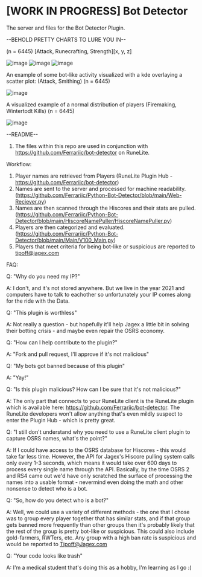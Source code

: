 # [WORK IN PROGRESS] Bot Detector
The server and files for the Bot Detector Plugin.

--BEHOLD PRETTY CHARTS TO LURE YOU IN--

(n = 6445) [Attack, Runecrafting, Strength][x, y, z]


![image](https://user-images.githubusercontent.com/5789682/109563187-707b6d00-7aad-11eb-9303-941bb29b7ceb.png)
![image](https://user-images.githubusercontent.com/5789682/109563206-74a78a80-7aad-11eb-86a2-54c61a5c3c01.png)
![image](https://user-images.githubusercontent.com/5789682/109563212-76714e00-7aad-11eb-9ace-5db5d3aaa38b.png)

An example of some bot-like activity visualized with a kde overlaying a scatter plot: (Attack, Smithing) (n = 6445)

![image](https://user-images.githubusercontent.com/5789682/109696288-e558b080-7b5a-11eb-8050-4fd5620bc551.png)

A visualized example of a normal distribution of players (Firemaking, Wintertodt Kills) (n = 6445)

![image](https://user-images.githubusercontent.com/5789682/109696744-5ef09e80-7b5b-11eb-8776-2c608cdb2e0b.png)


--README--
1. The files within this repo are used in conjunction with https://github.com/Ferrariic/bot-detector on RuneLite.

Workflow:
1. Player names are retrieved from Players (RuneLite Plugin Hub - https://github.com/Ferrariic/bot-detector)
2. Names are sent to the server and processed for machine readability. (https://github.com/Ferrariic/Python-Bot-Detector/blob/main/Web-Reciever.py)
3. Names are then scanned through the Hiscores and their stats are pulled. (https://github.com/Ferrariic/Python-Bot-Detector/blob/main/HiscoreNamePuller/HiscoreNamePuller.py)
4. Players are then categorized and evaluated. (https://github.com/Ferrariic/Python-Bot-Detector/blob/main/Main/V100_Main.py)
5. Players that meet criteria for being bot-like or suspicious are reported to tipoff@jagex.com

FAQ:

Q: "Why do you need my IP?"

A: I don't, and it's not stored anywhere. But we live in the year 2021 and computers have to talk to eachother so unfortunately your IP comes along for the ride with the Data.


Q: "This plugin is worthless"

A: Not really a question - but hopefully it'll help Jagex a little bit in solving their botting crisis - and maybe even repair the OSRS economy.


Q: "How can I help contribute to the plugin?"

A: "Fork and pull request, I'll approve if it's not malicious"


Q: "My bots got banned because of this plugin"

A: "Yay!"


Q: "Is this plugin malicious? How can I be sure that it's not malicious?"

A: The only part that connects to your RuneLite client is the RuneLite plugin which is available here: https://github.com/Ferrariic/bot-detector. The RuneLite developers won't allow anything that's even mildly suspect to enter the Plugin Hub - which is pretty great.


Q: "I still don't understand why you need to use a RuneLite client plugin to capture OSRS names, what's the point?"

A: If I could have access to the OSRS database for Hiscores - this would take far less time. However, the API for Jagex's Hiscore pulling system calls only every 1-3 seconds, which means it would take over 600 days to process every single name through the API. Basically, by the time OSRS 2 and RS4 came out we'd have only scratched the surface of processing the names into a usable format - nevermind even doing the math and other nonsense to detect who is a bot.


Q: "So, how do you detect who is a bot?"

A: Well, we could use a variety of different methods - the one that I chose was to group every player together that has similar stats, and if that group gets banned more frequently than other groups then it's probably likely that the rest of the group is pretty bot-like or suspicious. This could also include gold-farmers, RWTers, etc. Any group with a high ban rate is suspicious and would be reported to Tipoff@Jagex.com

Q: "Your code looks like trash"

A: I'm a medical student that's doing this as a hobby, I'm learning as I go :(
